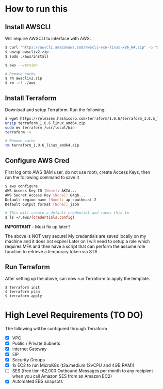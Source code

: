 # How to run this

## Install AWSCLI
Will require AWSCLI to interface with AWS.

```bash
$ curl "https://awscli.amazonaws.com/awscli-exe-linux-x86_64.zip" -o "awscliv2.zip"
$ unzip awscliv2.zip
$ sudo ./aws/install

$ aws --version

# Remove cache
$ rm awscliv2.zip
$ rm -rf ./aws
```
## Install Terraform
Download and setup Terraform. Run the following:

```bash
$ wget https://releases.hashicorp.com/terraform/1.0.6/terraform_1.0.6_linux_amd64.zip
unzip terraform_1.0.6_linux_amd64.zip
sudo mv terraform /usr/local/bin
terraform -v

# Remove cache
rm terraform_1.0.6_linux_amd64.zip
```

## Configure AWS Cred
First log onto AWS (IAM user, do not use root), create Access Keys, then run the following command to save it

```bash
$ aws configure
AWS Access Key ID [None]: AKIA...
AWS Secret Access Key [None]: G4gb...
Default region name [None]: ap-southeast-2
Default output format [None]: json

# This will create a default credential and saves this to
$ ls ~/.aws/{credentials,config}
```
**IMPORTANT** - Must fix up later!!

The above is NOT very secure! My credentials are saved locally on my machine and it does not expire! Later on I will need to setup a role which requires MFA and then have a script that can perform the assume role function to retrieve a temporary token via STS

## Run Terraform
After setting up the above, can now run Terraform to apply the template.
```
$ terraform init
$ terraform plan
$ terraform apply
```


# High Level Requirements (TO DO)
The following will be configured through Terraform
 - [x] VPC
 - [x] Public / Private Subnets
 - [x] Internet Gateway
 - [x] EIP
 - [x] Security Groups
 - [x] 1x EC2 to run MicroK8s (t3a.medium (2vCPU and 4GB RAM))
 - [ ] SES (free tier -62,000 Outbound Messages per month to any recipient when you call Amazon SES from an Amazon EC2)
 - [x] Automated EBS snapsots